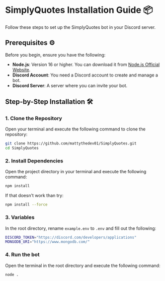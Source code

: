 # SimplyQuotes Installation Guide 📦

Follow these steps to set up the SimplyQuotes bot in your Discord server.

## Prerequisites ⚙️

Before you begin, ensure you have the following:

- **Node.js**: Version 16 or higher. You can download it from [Node.js Official Website](https://nodejs.org/).
- **Discord Account**: You need a Discord account to create and manage a bot.
- **Discord Server**: A server where you can invite your bot.

## Step-by-Step Installation 🛠️

### 1. Clone the Repository

Open your terminal and execute the following command to clone the repository:

```bash
git clone https://github.com/mattythedev01/SimplyQuotes.git
cd SimplyQuotes
```
### 2. Install Dependencies

Open the project directory in your terminal and execute the following command:

```bash
npm install
```
If that doesn't work than try:

```bash
npm install --force
```

### 3. Variables

In the root directory, rename `example.env` to `.env` and fill out the following:

```bash
DISCORD_TOKEN="https://discord.com/developers/applications"
MONGODB_URI="https://www.mongodb.com/" 
```

### 4. Run the bot 

Open the terminal in the root directory and execute the following command:

```bash
node .
```

